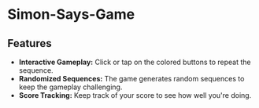 # Simon-Says-Game

## Features
- **Interactive Gameplay:** Click or tap on the colored buttons to repeat the sequence.
- **Randomized Sequences:** The game generates random sequences to keep the gameplay challenging.
- **Score Tracking:** Keep track of your score to see how well you're doing.
